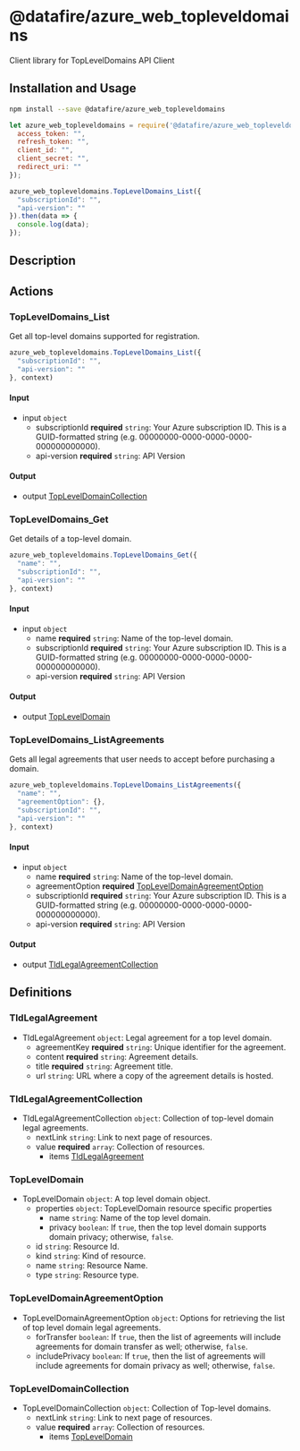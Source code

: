# @datafire/azure_web_topleveldomains

Client library for TopLevelDomains API Client

## Installation and Usage
```bash
npm install --save @datafire/azure_web_topleveldomains
```
```js
let azure_web_topleveldomains = require('@datafire/azure_web_topleveldomains').create({
  access_token: "",
  refresh_token: "",
  client_id: "",
  client_secret: "",
  redirect_uri: ""
});

azure_web_topleveldomains.TopLevelDomains_List({
  "subscriptionId": "",
  "api-version": ""
}).then(data => {
  console.log(data);
});
```

## Description



## Actions

### TopLevelDomains_List
Get all top-level domains supported for registration.


```js
azure_web_topleveldomains.TopLevelDomains_List({
  "subscriptionId": "",
  "api-version": ""
}, context)
```

#### Input
* input `object`
  * subscriptionId **required** `string`: Your Azure subscription ID. This is a GUID-formatted string (e.g. 00000000-0000-0000-0000-000000000000).
  * api-version **required** `string`: API Version

#### Output
* output [TopLevelDomainCollection](#topleveldomaincollection)

### TopLevelDomains_Get
Get details of a top-level domain.


```js
azure_web_topleveldomains.TopLevelDomains_Get({
  "name": "",
  "subscriptionId": "",
  "api-version": ""
}, context)
```

#### Input
* input `object`
  * name **required** `string`: Name of the top-level domain.
  * subscriptionId **required** `string`: Your Azure subscription ID. This is a GUID-formatted string (e.g. 00000000-0000-0000-0000-000000000000).
  * api-version **required** `string`: API Version

#### Output
* output [TopLevelDomain](#topleveldomain)

### TopLevelDomains_ListAgreements
Gets all legal agreements that user needs to accept before purchasing a domain.


```js
azure_web_topleveldomains.TopLevelDomains_ListAgreements({
  "name": "",
  "agreementOption": {},
  "subscriptionId": "",
  "api-version": ""
}, context)
```

#### Input
* input `object`
  * name **required** `string`: Name of the top-level domain.
  * agreementOption **required** [TopLevelDomainAgreementOption](#topleveldomainagreementoption)
  * subscriptionId **required** `string`: Your Azure subscription ID. This is a GUID-formatted string (e.g. 00000000-0000-0000-0000-000000000000).
  * api-version **required** `string`: API Version

#### Output
* output [TldLegalAgreementCollection](#tldlegalagreementcollection)



## Definitions

### TldLegalAgreement
* TldLegalAgreement `object`: Legal agreement for a top level domain.
  * agreementKey **required** `string`: Unique identifier for the agreement.
  * content **required** `string`: Agreement details.
  * title **required** `string`: Agreement title.
  * url `string`: URL where a copy of the agreement details is hosted.

### TldLegalAgreementCollection
* TldLegalAgreementCollection `object`: Collection of top-level domain legal agreements.
  * nextLink `string`: Link to next page of resources.
  * value **required** `array`: Collection of resources.
    * items [TldLegalAgreement](#tldlegalagreement)

### TopLevelDomain
* TopLevelDomain `object`: A top level domain object.
  * properties `object`: TopLevelDomain resource specific properties
    * name `string`: Name of the top level domain.
    * privacy `boolean`: If <code>true</code>, then the top level domain supports domain privacy; otherwise, <code>false</code>.
  * id `string`: Resource Id.
  * kind `string`: Kind of resource.
  * name `string`: Resource Name.
  * type `string`: Resource type.

### TopLevelDomainAgreementOption
* TopLevelDomainAgreementOption `object`: Options for retrieving the list of top level domain legal agreements.
  * forTransfer `boolean`: If <code>true</code>, then the list of agreements will include agreements for domain transfer as well; otherwise, <code>false</code>.
  * includePrivacy `boolean`: If <code>true</code>, then the list of agreements will include agreements for domain privacy as well; otherwise, <code>false</code>.

### TopLevelDomainCollection
* TopLevelDomainCollection `object`: Collection of Top-level domains.
  * nextLink `string`: Link to next page of resources.
  * value **required** `array`: Collection of resources.
    * items [TopLevelDomain](#topleveldomain)


